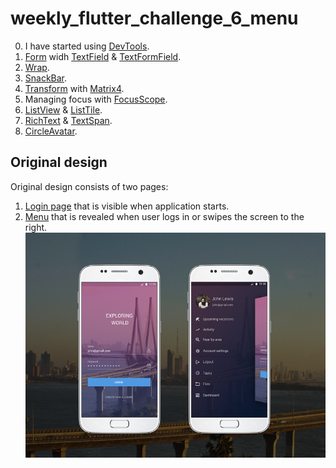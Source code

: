 # weekly_flutter_challenge_6_menu

0. I have started using [DevTools](https://flutter.dev/docs/development/tools/devtools/overview).
1. [Form](https://flutter.dev/docs/cookbook/forms/validation) widh [TextField](https://api.flutter.dev/flutter/material/TextField-class.html) & [TextFormField](https://api.flutter.dev/flutter/material/TextFormField-class.html).
2. [Wrap](https://api.flutter.dev/flutter/widgets/Wrap-class.html).
3. [SnackBar](https://api.flutter.dev/flutter/material/SnackBar-class.html).
4. [Transform](https://api.flutter.dev/flutter/widgets/Transform-class.html) with [Matrix4](https://api.flutter.dev/flutter/vector_math_64/Matrix4-class.html).
5. Managing focus with [FocusScope](https://api.flutter.dev/flutter/widgets/FocusScope-class.html).
6. [ListView]() & [ListTile]().
7. [RichText]() & [TextSpan]().
8. [CircleAvatar](https://api.flutter.dev/flutter/material/CircleAvatar-class.html).

## Original design
Original design consists of two pages:
1. [Login page](https://www.uplabs.com/posts/login-concept-mockup) that is visible when application starts.
2. [Menu](https://www.uplabs.com/posts/menu-mockup-market) that is revealed when user logs in or swipes the screen to the right.
[![Original design](https://github.com/JKPK/weekly_flutter_challenge_6_menu/blob/master/original_design.png?raw=true)](https://www.uplabs.com/posts/menu-mockup-market)